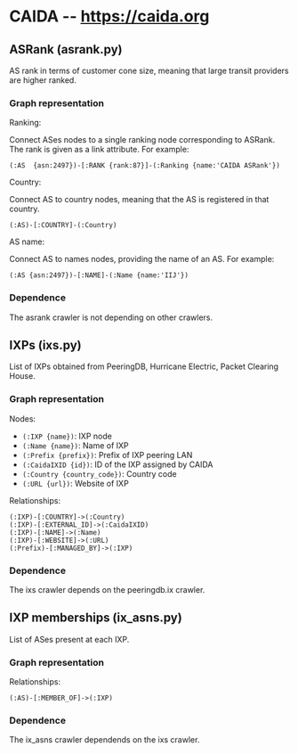 # CAIDA -- https://caida.org

## ASRank (asrank.py)
AS rank in terms of customer cone size, meaning that large transit providers are
higher ranked.

### Graph representation

Ranking:

Connect ASes nodes to a single ranking node corresponding to ASRank. The rank is
given as a link attribute.
For example:
```
(:AS  {asn:2497})-[:RANK {rank:87}]-(:Ranking {name:'CAIDA ASRank'})
```

Country:

Connect AS to country nodes, meaning that the AS is registered in that country.

```
(:AS)-[:COUNTRY]-(:Country)
```

AS name:

Connect AS to names nodes, providing the name of an AS.
For example:
```
(:AS {asn:2497})-[:NAME]-(:Name {name:'IIJ'})
```

### Dependence

The asrank crawler is not depending on other crawlers.


## IXPs (ixs.py)
List of IXPs obtained from PeeringDB, Hurricane Electric, Packet Clearing House.

### Graph representation

Nodes:
 
- `(:IXP {name})`: IXP node
- `(:Name {name})`: Name of IXP
- `(:Prefix {prefix})`: Prefix of IXP peering LAN
- `(:CaidaIXID {id})`: ID of the IXP assigned by CAIDA
- `(:Country {country_code})`: Country code
- `(:URL {url})`: Website of IXP

Relationships:

```Cypher
(:IXP)-[:COUNTRY]->(:Country)
(:IXP)-[:EXTERNAL_ID]->(:CaidaIXID)
(:IXP)-[:NAME]->(:Name)
(:IXP)-[:WEBSITE]->(:URL)
(:Prefix)-[:MANAGED_BY]->(:IXP)
```

### Dependence
The ixs crawler depends on the peeringdb.ix crawler.


## IXP memberships (ix_asns.py)
List of ASes present at each IXP.


### Graph representation

Relationships:

```Cypher
(:AS)-[:MEMBER_OF]->(:IXP)
```


### Dependence
The ix_asns crawler dependends on the ixs crawler.
